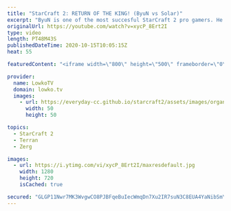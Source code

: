 ```yaml
---
title: "StarCraft 2: RETURN OF THE KING! (ByuN vs Solar)"
excerpt: "ByuN is one of the most succesful StarCraft 2 pro gamers. He recently returned to the game and in this series he's going up against one of the strongest Zerg players in the world Solar.  Become a YouTube member: https://lowko.tv/join Support my work on Patreon: http://www.patreon.com/lowkotv  My second"
originalUrl: https://youtube.com/watch?v=xycP_8Ert2I
type: video
length: PT48M43S
publishedDateTime: 2020-10-15T10:05:15Z
heat: 55

featuredContent: "<iframe width=\"800\" height=\"500\" frameborder=\"0\" src=\"https://www.youtube.com/embed/xycP_8Ert2I\" allow=\"accelerometer; autoplay; encrypted-media; gyroscope; picture-in-picture\" allowfullscreen></iframe>"

provider:
  name: LowkoTV
  domain: lowko.tv
  images:
    - url: https://everyday-cc.github.io/starcraft2/assets/images/organizations/lowko.tv-50x50.jpg
      width: 50
      height: 50

topics:
  - StarCraft 2
  - Terran
  - Zerg

images:
  - url: https://i.ytimg.com/vi/xycP_8Ert2I/maxresdefault.jpg
    width: 1280
    height: 720
    isCached: true

secured: "GLGP11Nwr7MK3WvgwCO8PJBFqeBuIecWmqDn7Xu2IR7suN3C8EUA4YaNibSmYCX/SGCbNCjAa9VMbH5TSJBItfVfYO1otdSjMkVN93XUxXRgTIgxRUTsNgPdlhEJsH3ASX8Csaqa58lba452JndwIzRTq+gp+wlDGJ7qSGc4oJZIIOKc1MiS1KHHtL5UH+xsswkp2HwoBpU+qQL2kkThg0Bb7VCBx+oUdyLz0Wy/iPVvsdZc1PcWAvnvWaN0VA9dvbfokpe2/CoJVBvxlm+aJEIjqxcBxfHl9Bem8P3hswYa5rLKQVZbudSWU6If9QKyhlJLz6mFrjuUIG1EMR/BNz/7wBORP9BSOOAm/V4D9FvcUP0LQIUhKgvoRKY5cS0wW7jbbYf2671kGT9ENVv6aKSM4RBJTT5nbyb064eCEF0hlzfktSapaUFy2E4Epdhs;ADVPJUfUJNToBIqAvzzqNw=="
---
```


